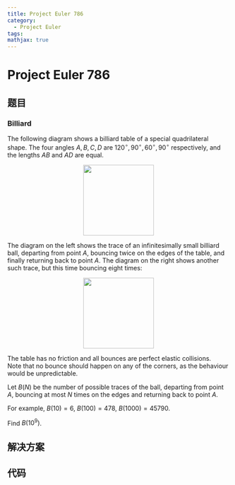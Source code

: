 ```yaml
---
title: Project Euler 786
category:
  - Project Euler
tags:
mathjax: true
---
```

<escape><!-- more --></escape>
    
# Project Euler 786
## 题目
### Billiard



The following diagram shows a billiard table of a special quadrilateral shape.
The four angles $A, B, C, D$ are $120^\circ, 90^\circ, 60^\circ, 90^\circ$ respectively, and the lengths $AB$ and $AD$ are equal.


<div style="text-align:center;">
<img src="project/images/p786_billiard_shape.jpg" class="dark_img" alt="" height="160" />
</div>


The diagram on the left shows the trace of an infinitesimally small billiard ball, departing from point $A$, bouncing twice on the edges of the table, and finally returning back to point $A$. The diagram on the right shows another such trace, but this time bouncing eight times:


<div style="text-align:center;">
<img src="project/images/p786_billiard_traces.jpg" class="dark_img" alt="" height="160" />
</div>


The table has no friction and all bounces are perfect elastic collisions.<br />
Note that no bounce should happen on any of the corners, as the behaviour would be unpredictable.



Let $B(N)$ be the number of possible traces of the ball, departing from point $A$, bouncing at most $N$ times on the edges and returning back to point $A$.



For example, $B(10) = 6$, $B(100) = 478$, $B(1000) = 45790$.



Find $B(10^9)$.



## 解决方案


## 代码


